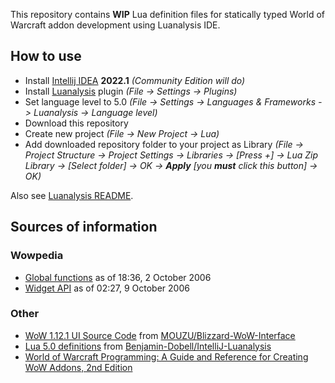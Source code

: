 This repository contains **WIP** Lua definition files for statically typed World of Warcraft addon development using Luanalysis IDE.

## How to use
- Install [Intellij IDEA](https://www.jetbrains.com/idea/download/other.html) **2022.1** _(Community Edition will do)_
- Install [Luanalysis](https://plugins.jetbrains.com/plugin/14698-luanalysis) plugin _(File -> Settings -> Plugins)_
- Set language level to 5.0 _(File -> Settings -> Languages & Frameworks -> Luanalysis -> Language level)_
- Download this repository
- Create new project _(File -> New Project -> Lua)_
- Add downloaded repository folder to your project as Library _(File -> Project Structure -> Project Settings -> Libraries -> [Press +] -> Lua Zip Library -> [Select folder] -> OK -> **Apply** [you **must** click this button] -> OK)_

Also see [Luanalysis README](https://github.com/Benjamin-Dobell/IntelliJ-Luanalysis).

## Sources of information
### Wowpedia
- [Global functions](https://wowpedia.fandom.com/wiki/Global_functions?oldid=270108) as of 18:36, 2 October 2006
- [Widget API](https://wowpedia.fandom.com/wiki/Widget_API?oldid=278403) as of 02:27, 9 October 2006
### Other
- [WoW 1.12.1 UI Source Code](https://github.com/MOUZU/Blizzard-WoW-Interface/tree/master/1.12.1) from [MOUZU/Blizzard-WoW-Interface](https://github.com/MOUZU/Blizzard-WoW-Interface)
- [Lua 5.0 definitions](https://github.com/Benjamin-Dobell/IntelliJ-Luanalysis/tree/master/src/main/resources/std/Lua50) from [Benjamin-Dobell/IntelliJ-Luanalysis](https://github.com/Benjamin-Dobell/IntelliJ-Luanalysis)
- [World of Warcraft Programming: A Guide and Reference for Creating WoW Addons, 2nd Edition](https://www.amazon.com/World-Warcraft-Programming-Reference-Creating/dp/0470481285)
